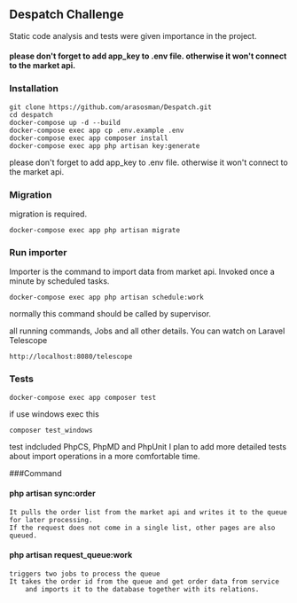 ## Despatch Challenge

Static code analysis and tests were given importance in the project.

#### please don't forget to add app_key to .env file. otherwise it won't connect to the market api.

### Installation

    git clone https://github.com/arasosman/Despatch.git
	cd despatch
    docker-compose up -d --build
    docker-compose exec app cp .env.example .env
    docker-compose exec app composer install
    docker-compose exec app php artisan key:generate

please don't forget to add app_key to .env file. otherwise it won't connect to the market api.

### Migration
migration is required.

    docker-compose exec app php artisan migrate

### Run importer
Importer is the command to import data from market api. Invoked once a minute by scheduled tasks.

    docker-compose exec app php artisan schedule:work
normally this command should be called by supervisor.

all running commands, Jobs and all other details. You can watch on Laravel Telescope

    http://localhost:8080/telescope

### Tests

    docker-compose exec app composer test

if use windows exec this 

    composer test_windows

test indcluded PhpCS, PhpMD and PhpUnit
I plan to add more detailed tests about import operations in a more comfortable time.

###Command

#### php artisan sync:order
    
    It pulls the order list from the market api and writes it to the queue for later processing.
    If the request does not come in a single list, other pages are also queued.

#### php artisan request_queue:work

    triggers two jobs to process the queue
    It takes the order id from the queue and get order data from service 
        and imports it to the database together with its relations.